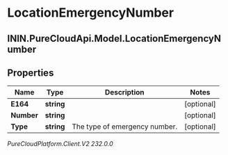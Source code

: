# LocationEmergencyNumber

## ININ.PureCloudApi.Model.LocationEmergencyNumber

## Properties

|Name | Type | Description | Notes|
|------------ | ------------- | ------------- | -------------|
| **E164** | **string** |  | [optional] |
| **Number** | **string** |  | [optional] |
| **Type** | **string** | The type of emergency number. | [optional] |



_PureCloudPlatform.Client.V2 232.0.0_

